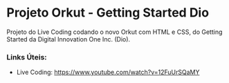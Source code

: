 # Projeto Orkut - Getting Started Dio
Projeto do Live Coding codando o novo Orkut com HTML e CSS, do Getting Started da Digital Innovation One Inc. (Dio).

### Links Úteis:
 - Live Coding: https://www.youtube.com/watch?v=12FuUrSQaMY